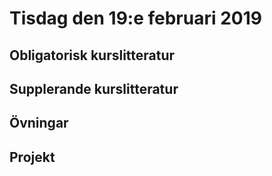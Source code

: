 # Tisdag den 19:e februari 2019


## Obligatorisk kurslitteratur
## Supplerande kurslitteratur
## Övningar
## Projekt
